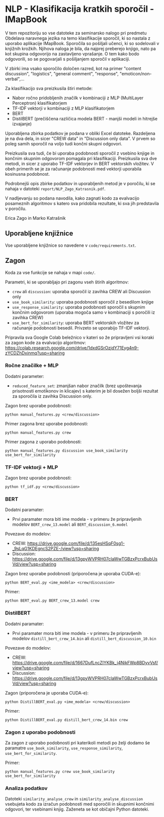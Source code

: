# NLP - Klasifikacija kratkih sporočil - IMapBook

V tem repozitoriju so vse datoteke za seminarsko nalogo pri predmetu Obdelava naravnega jezika na temo klasifikacije 
sporočil, ki so nastala z uporabo aplikacije IMapBook. Sporočila so pošiljali učenci, ki so sodelovali v knjižnih
krožkih. Njihova naloga je bila, da najprej preberejo knjigo, nato pa kot skupina odgovorijo na zastavljeno vprašanje.
O tem kako bodo odgovorili, so se pogovarjali s pošiljanjem sporočil v aplikaciji.

V zbirki ima vsako sporočilo določen razred, kot na primer "content discussion", "logistics", "general comment", "response",
"emoticon/non-verbal",...

Za klasifikacijo sva preizkusila štiri metode:
- Nabor ročno pridobljenih značilk v kombinaciji z MLP (MultiLayer Perceptron) klasifikatorjem
- TF-IDF vektorji v kombinaciji z MLP klasifikatorjem
- BERT
- DistilBERT (prečiščena različica modela BERT - manjši modeli in hitrejše izvajanje)

Uporabljena zbirka podatkov je podana v obliki Excel datoteke. Razdeljena je na dva dela, in sicer "CREW data" in
"Discussion only data". V prvem so poleg samih sporočil na voljo tudi končni skupni odgovori.

Preizkusila sva tudi, če bi uporaba podobnosti sporočil z vsebino knjige in končnim skupnim odgovorom pomagala pri
klasifikaciji. Preizkusila sva dve metodi, in sicer z uporabo TF-IDF vektorjev in  BERT
vektorskih vložitev. V obeh primerih se je za računanje podobnosti med vektorji uporabila kosinusna podobnost.

Podrobnejši opis zbirke podatkov in uporabljenih metod je v poročilu, ki se nahaja v datoteki 
`report/NLP_Zago_Katrasnik.pdf`.

V nadljevanju so podana navodila, kako zagnati kodo za evalvacijo posameznih algoritmov s katero sva pridobila
rezultate, ki sva jih predstavila v poročilu.

Erica Zago in Marko Katrašnik

## Uporabljene knjižnice

Vse uporabljene knjižnice so navedene v `code/requirements.txt`.

## Zagon

Koda za vse funkcije se nahaja v mapi `code/`.

Parametri, ki se uporabljajo pri zagonu vseh štirih algoritmov:
- `crew` ali `discussion`: uporaba sporočil iz zavihka CREW ali Discussion only
- `use_book_similarity`: uporaba podobnosti sporočil z besedilom knjige
- `use_response_similarity`: uporaba podobnosti sporočil s skupnim končnim odgovorom (uporaba mogoča samo v kombinaciji s poročili iz zavihka CREW)
- `use_bert_for_similarity`: uporaba BERT vektorskih vložitev za računanje podobnosti besedil. Privzeto se uporabijo TF-IDF vektorji.

Pripravila sva Google Colab beležnico v kateri so že pripravljeni vsi koraki za zagon kode za evalvacijo algoritmov: 
https://colab.research.google.com/drive/1dxdGSrOzjdY71Eyg4n9-zYCDZhDxinmq?usp=sharing

### Ročne značilke + MLP

Dodatni parameter:
- `reduced_feature_set`: zmanjšan nabor značilk (brez upoštevanja prisotnosti emotikonov in klicajev) s katerim je bil dosežen
boljši rezultat za sporočila iz zavihka Discussion only.

Zagon brez uporabe podobnosti:

```
python manual_features.py <crew/discussion>
```

Primer zagona brez uporabe podobnosti:

```
python manual_features.py crew
```

Primer zagona z uporabo podobnosti:

```
python manual_features.py discussion use_book_similarity use_bert_for_similarity
```

### TF-IDF vektorji + MLP

Zagon brez uporabe podobnosti:

```
python tf_idf.py <crew/discussion>
```

### BERT

Dodatni paramater:
- Prvi paramater mora biti ime modela - v primeru že pripravljenih modelov `BERT_crew_13.model` ali `BERT_discussion_6.model`

Povezave do modelov:
- CREW: https://drive.google.com/file/d/135esHSqF0sg1-_9sLqG1KDEgncS2PZE-/view?usp=sharing
- Discussion: https://drive.google.com/file/d/13gpyWVPRH07claWwTGBzxPcrxBubUsVd/view?usp=sharing

Zagon brez uporabe podobnosti (priporočena je uporaba CUDA-e):

```
python BERT_eval.py <ime_modela> <crew/discussion>
```

Primer:
```
python BERT_eval.py BERT_crew_13.model crew
```

### DistilBERT

Dodatni paramater:
- Prvi paramater mora biti ime modela - v primeru že pripravljenih modelov `distill_bert_crew_14.bin` ali `distill_bert_discussion_10.bin`

Povezave do modelov:
- CREW: https://drive.google.com/file/d/1667DufLncZIYKBk_j4NikFWp8BDyvVsf/view?usp=sharing
- Discussion: https://drive.google.com/file/d/13gpyWVPRH07claWwTGBzxPcrxBubUsVd/view?usp=sharing

Zagon (priporočena je uporaba CUDA-e):

```
python DistillBERT_eval.py <ime_modela> <crew/discussion>
```

Primer:
```
python DistillBERT_eval.py distill_bert_crew_14.bin crew
```

### Zagon z uporabo podobnosti

Za zagon z uporabo podobnosti pri katerikoli metodi po želji dodamo še paramatre `use_book_similarity`, 
`use_response_similarity`, `use_bert_for_similarity`.

Primer:

```
python manual_features.py crew use_book_similarity use_bert_for_similarity
```

### Analiza podatkov

Datoteki `similarity_analyse_crew` in `similarity_analyse_discussion` vsebujeta kodo za 
izračun podobnosti med sporočili in skupnimi končnimi odgovori, ter vsebinami knjig. Zaženeta 
se kot običajni Python datoteki.
